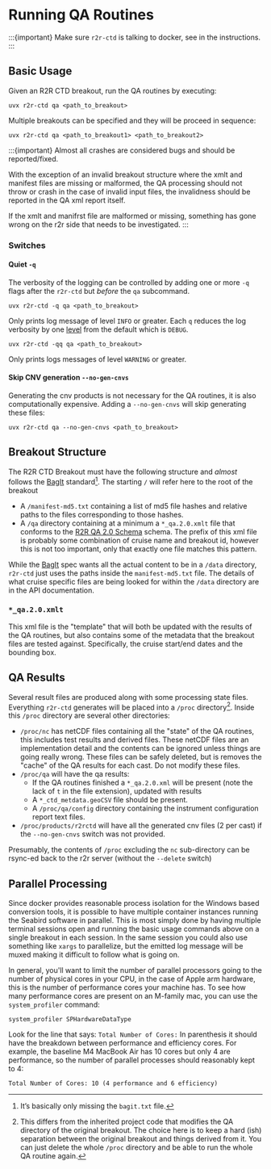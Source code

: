 # Running QA Routines

:::{important}
Make sure `r2r-ctd` is talking to docker, see [](#docker) in the [](installing.md) instructions.
:::


## Basic Usage
Given an R2R CTD breakout, run the QA routines by executing:
```
uvx r2r-ctd qa <path_to_breakout>
```
Multiple breakouts can be specified and they will be proceed in sequence:
```
uvx r2r-ctd qa <path_to_breakout1> <path_to_breakout2>
```
:::{important}
Almost all crashes are considered bugs and should be reported/fixed.

With the exception of an invalid breakout structure where the xmlt and manifest files are missing or malformed,
the QA processing should not throw or crash in the case of invalid input files, the invalidness should be reported in the QA xml report itself.

If the xmlt and manifrst file are malformed or missing, something has gone wrong on the r2r side that needs to be investigated.
:::

### Switches
#### Quiet `-q`
The verbosity of the logging can be controlled by adding one or more `-q` flags after the `r2r-ctd` but _before_ the `qa` subcommand.

```
uvx r2r-ctd -q qa <path_to_breakout>
```
Only prints log message of level `INFO` or greater.
Each `q` reduces the log verbosity by one [level](https://docs.python.org/3/library/logging.html#logging-levels) from the default which is `DEBUG`.

```
uvx r2r-ctd -qq qa <path_to_breakout>
```
Only prints logs messages of level `WARNING` or greater.

#### Skip CNV generation `--no-gen-cnvs`
Generating the cnv products is not necessary for the QA routines, it is also computationally expensive.
Adding a `--no-gen-cnvs` will skip generating these files:
```
uvx r2r-ctd qa --no-gen-cnvs <path_to_breakout>
```

## Breakout Structure
The R2R CTD Breakout must have the following structure and _almost_ follows the [BagIt][bagit] standard[^bagit_note].
The starting `/` will refer here to the root of the breakout
[^bagit_note]: It’s basically only missing the `bagit.txt` file.


* A `/manifest-md5.txt` containing a list of md5 file hashes and relative paths to the files corresponding to those hashes.
* A `/qa` directory containing at a minimum a `*_qa.2.0.xmlt` file that conforms to the [R2R QA 2.0 Schema](http://schema.rvdata.us/2.0/qareport.xsd) schema.
  The prefix of this xml file is probably some combination of cruise name and breakout id, however this is not too important, only that exactly one file matches this pattern.

While the [BagIt][BagIt] spec wants all the actual content to be in a `/data` directory, `r2r-ctd` just uses the paths inside the `manifest-md5.txt` file.
The details of what cruise specific files are being looked for within the `/data` directory are in the API documentation.


[bagit]: https://en.wikipedia.org/wiki/BagIt

### `*_qa.2.0.xmlt`
This xml file is the "template" that will both be updated with the results of the QA routines, but also contains some of the metadata that the breakout files are tested against.
Specifically, the cruise start/end dates and the bounding box.


## QA Results
Several result files are produced along with some processing state files.
Everything `r2r-ctd` generates will be placed into a `/proc` directory[^whoi_diff1].
Inside this `/proc` directory are several other directories:
[^whoi_diff1]: This differs from the inherited project code that modifies the QA directory of the original breakout. The choice here is to keep a hard (ish) separation between the original breakout and things derived from it. You can just delete the whole `/proc` directory and be able to run the whole QA routine again.

* `/proc/nc` has netCDF files containing all the "state" of the QA routines, this includes test results and derived files.
  These netCDF files are an implementation detail and the contents can be ignored unless things are going really wrong.
  These files can be safely deleted, but is removes the "cache" of the QA results for each cast.
  Do not modify these files.
* `/proc/qa` will have the qa results:
    * If the QA routines finished a `*_qa.2.0.xml` will be present (note the lack of `t` in the file extension), updated with results
    * A `*_ctd_metdata.geoCSV` file should be present.
    * A `/proc/qa/config` directory containing the instrument configuration report text files.
* `/proc/products/r2rctd` will have all the generated cnv files (2 per cast) if the `--no-gen-cnvs` switch was not provided.

Presumably, the contents of `/proc` excluding the `nc` sub-directory can be rsync-ed back to the r2r server (without the `--delete` switch)

## Parallel Processing
Since docker provides reasonable process isolation for the Windows based conversion tools, it is possible to have multiple container instances running the Seabird software in parallel.
This is most simply done by having multiple terminal sessions open and running the basic usage commands above on a single breakout in each session.
In the same session you could also use something like `xargs` to parallelize, but the emitted log message will be muxed making it difficult to follow what is going on.

In general, you'll want to limit the number of parallel processors going to the number of physical cores in your CPU, in the case of Apple arm hardware, this is the number of performance cores your machine has.
To see how many performance cores are present on an M-family mac, you can use the `system_profiler` command:
```
system_profiler SPHardwareDataType
```
Look for the line that says: `Total Number of Cores:`
In parenthesis it should have the breakdown between performance and efficiency cores.
For example, the baseline M4 MacBook Air has 10 cores but only 4 are performance, so the number of parallel processes should reasonably kept to 4:
```
Total Number of Cores: 10 (4 performance and 6 efficiency)
```